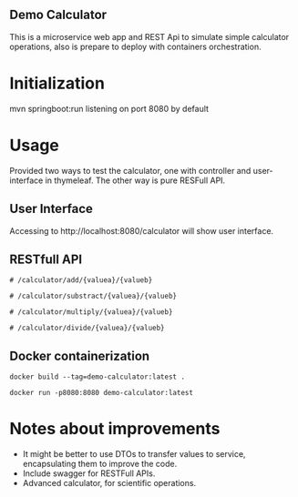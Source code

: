 ## Demo Calculator

This is a microservice web app and REST Api to simulate simple calculator operations, also is prepare to deploy with containers 
orchestration. 

# Initialization 

mvn springboot:run listening on port 8080 by default

# Usage

Provided two ways to test the calculator, one with controller and user-interface in thymeleaf. 
The other way is pure RESFull API.

## User Interface

Accessing to http://localhost:8080/calculator will show user interface.

## RESTfull API
````
# /calculator/add/{valuea}/{valueb}
````
````
# /calculator/substract/{valuea}/{valueb}
````
````
# /calculator/multiply/{valuea}/{valueb}
````
````
# /calculator/divide/{valuea}/{valueb}
````

## Docker containerization

````
docker build --tag=demo-calculator:latest .
````
````
docker run -p8080:8080 demo-calculator:latest
````

# Notes about improvements

- It might be better to use DTOs to transfer values to service, encapsulating them to improve the code. 
- Include swagger for RESTFull APIs. 
- Advanced calculator, for scientific operations. 
